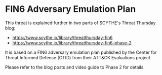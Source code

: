 # FIN6 Adversary Emulation Plan

This threat is explained further in two parts of SCYTHE's Threat Thursday blog:

* https://www.scythe.io/library/threatthursday-fin6
* https://www.scythe.io/library/threatthursday-fin6-phase-2

It is based on a FIN6 adversary emulation plan published by the Center for Threat Informed Defense (CTID) from their ATT&CK Evaluations project.

Please refer to the blog posts and video guide to Phase 2 for details.